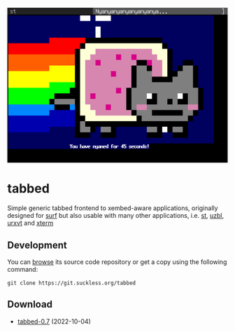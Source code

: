 ![tabbed running nyancat](tabbed.png)

tabbed
======
Simple generic tabbed frontend to xembed-aware applications, originally designed
for [surf](//surf.suckless.org) but also usable with many other applications,
i.e. [st](//st.suckless.org), [uzbl](http://uzbl.org),
[urxvt](http://software.schmorp.de/pkg/rxvt-unicode.html) and
[xterm](http://invisible-island.net/xterm/)

Development
-----------
You can [browse](//git.suckless.org/tabbed) its source code repository or get a
copy using the following command:

	git clone https://git.suckless.org/tabbed

Download
--------
* [tabbed-0.7](//dl.suckless.org/tools/tabbed-0.7.tar.gz) (2022-10-04)

